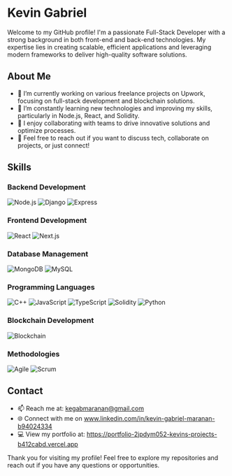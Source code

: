 # Kevin Gabriel

Welcome to my GitHub profile! I'm a passionate Full-Stack Developer with a strong background in both front-end and back-end technologies. My expertise lies in creating scalable, efficient applications and leveraging modern frameworks to deliver high-quality software solutions.

## About Me

- 🔭 I’m currently working on various freelance projects on Upwork, focusing on full-stack development and blockchain solutions.
- 🌱 I’m constantly learning new technologies and improving my skills, particularly in Node.js, React, and Solidity.
- 👯 I enjoy collaborating with teams to drive innovative solutions and optimize processes.
- 💬 Feel free to reach out if you want to discuss tech, collaborate on projects, or just connect!

## Skills

### Backend Development
![Node.js](https://img.shields.io/badge/-Node.js-339933?style=flat-square&logo=node.js&logoColor=white) 
![Django](https://img.shields.io/badge/-Django-092E20?style=flat-square&logo=django&logoColor=white) 
![Express](https://img.shields.io/badge/-Express-000000?style=flat-square&logo=express&logoColor=white) 

### Frontend Development
![React](https://img.shields.io/badge/-React-61DAFB?style=flat-square&logo=react&logoColor=black) 
![Next.js](https://img.shields.io/badge/-Next.js-000000?style=flat-square&logo=next.js&logoColor=white)

### Database Management
![MongoDB](https://img.shields.io/badge/-MongoDB-47A248?style=flat-square&logo=mongodb&logoColor=white) 
![MySQL](https://img.shields.io/badge/-MySQL-4479A1?style=flat-square&logo=mysql&logoColor=white)

### Programming Languages
![C++](https://img.shields.io/badge/-C++-00599C?style=flat-square&logo=c%2B%2B&logoColor=white) 
![JavaScript](https://img.shields.io/badge/-JavaScript-F7DF1E?style=flat-square&logo=javascript&logoColor=black) 
![TypeScript](https://img.shields.io/badge/-TypeScript-3178C6?style=flat-square&logo=typescript&logoColor=white) 
![Solidity](https://img.shields.io/badge/-Solidity-363636?style=flat-square&logo=solidity&logoColor=white)
![Python](https://img.shields.io/badge/Python-3776AB?style=flat-square&logo=python&logoColor=white)

### Blockchain Development
![Blockchain](https://img.shields.io/badge/-Blockchain-000000?style=flat-square&logo=ethereum&logoColor=white) 

### Methodologies
![Agile](https://img.shields.io/badge/-Agile-0C0D0E?style=flat-square&logo=agile&logoColor=white) 
![Scrum](https://img.shields.io/badge/-Scrum-008C45?style=flat-square&logo=scrum&logoColor=white) 

## Contact

- 📫 Reach me at: kegabmaranan@gmail.com
- 🌐 Connect with me on www.linkedin.com/in/kevin-gabriel-maranan-b94024334
- 💻 View my portfolio at: https://portfolio-2jpdym052-kevins-projects-b412cabd.vercel.app

Thank you for visiting my profile! Feel free to explore my repositories and reach out if you have any questions or opportunities.
